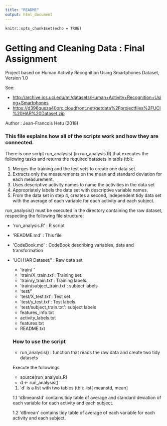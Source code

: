 ```yaml
---
title: "README"
output: html_document
---
```


```{r setup, include=FALSE}
knitr::opts_chunk$set(echo = TRUE)
```

# Getting and Cleaning Data : Final Assignment


Project based on Human Activity Recognition Using Smartphones Dataset, Version 1.0

See:
 * http://archive.ics.uci.edu/ml/datasets/Human+Activity+Recognition+Using+Smartphones
 * https://d396qusza40orc.cloudfront.net/getdata%2Fprojectfiles%2FUCI%20HAR%20Dataset.zip

Author : Jean-Francois Hetu (2018)

###   This file explains how all of the scripts work and how they are connected.

There is one script run_analysis( (in run_analysis.R) that executes the following tasks and returns the required datasets in tabls (tbl):

1. Merges the training and the test sets to create one data set.
2. Extracts only the measurements on the mean and standard deviation for each measurement.
3. Uses descriptive activity names to name the activities in the data set
4. Appropriately labels the data set with descriptive variable names.
5. From the data set in step 4, creates a second, independent tidy data set with the average of each variable for each activity and each subject.

run_analysis() must be executed in the directory containing the raw dataset, respecting the following file structure:

* 'run_analysis.R'    : R script 
* 'README.md'        : This file
* 'CodeBook.md'       : CodeBook describing variables, data and transformation
* 'UCI HAR Dataset/'  : Raw data set
  + 'train/	'		
  + 'train/X_train.txt': Training set.
  + 'train/y_train.txt': Training labels.
  + 'train/subject_train.txt': subject labels
  + 'test/'
  + 'test/X_test.txt': Test set.
  + 'test/y_test.txt': Test labels.
  + 'test/subject_train.txt': subject labels
  + features_info.txt	
  + activity_labels.txt
  + features.txt		
  + README.txt
  
  ### How to use the script
  
  * run_analysis() : function that reads the raw data and create two tidy datasets 
  
  Execute the followings
  * source(run_analysis.R)
  * d <- run_analysis()
  
  1. 'd' is a list with two tables (tbl): list[ meanstd, mean]
  
  1.1 'd\$meanstd' contains tidy table of average and standard deviation of each variable for each activity and each subject.
  
  1.2 'd\$mean' contains tidy table of average of each variable for each activity and each subject.
  
